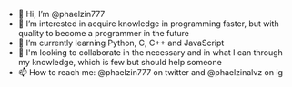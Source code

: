 - 👋 Hi, I’m @phaelzin777
- 👀 I’m interested in acquire knowledge in programming faster, but with quality to become a programmer in the future
- 🌱 I’m currently learning Python, C, C++ and JavaScript
- 💞️ I'm looking to collaborate in the necessary and in what I can through my knowledge, which is few but should help someone
- 📫 How to reach me: @phaelzin777 on twitter and @phaelzinalvz on ig

<!---
phaelzin777/phaelzin777 is a ✨ special ✨ repository because its `README.md` (this file) appears on your GitHub profile.
You can click the Preview link to take a look at your changes.
--->
